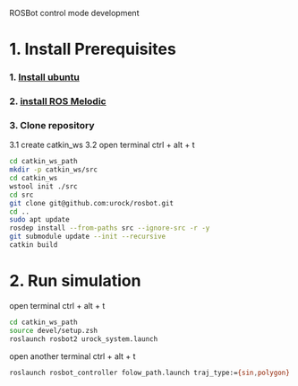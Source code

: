 ROSBot control mode development 

# 1. Install Prerequisites
### 1. [Install ubuntu](http://wiki.ros.org/melodic/Installation/Ubuntu) 
### 2. [install ROS Melodic](https://wiki.ros.org/melodic/Installation/Ubuntu)
### 3. Clone repository 
3.1 create catkin_ws
3.2 open terminal ctrl + alt + t
```bash
cd catkin_ws_path
mkdir -p catkin_ws/src
cd catkin_ws
wstool init ./src
cd src
git clone git@github.com:urock/rosbot.git 
cd ..
sudo apt update
rosdep install --from-paths src --ignore-src -r -y 
git submodule update --init --recursive 
catkin build
```
# 2. Run simulation
open terminal ctrl + alt + t

```bash
cd catkin_ws_path
source devel/setup.zsh
roslaunch rosbot2 urock_system.launch
```
open another terminal ctrl + alt + t

```bash
roslaunch rosbot_controller folow_path.launch traj_type:={sin,polygon}
```

